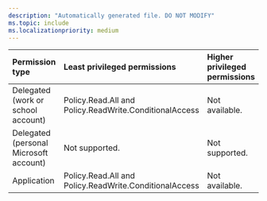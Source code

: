 ```yaml
---
description: "Automatically generated file. DO NOT MODIFY"
ms.topic: include
ms.localizationpriority: medium
---
```


|Permission type|Least privileged permissions|Higher privileged permissions|
|:---|:---|:---|
|Delegated (work or school account)|Policy.Read.All and Policy.ReadWrite.ConditionalAccess|Not available.|
|Delegated (personal Microsoft account)|Not supported.|Not supported.|
|Application|Policy.Read.All and Policy.ReadWrite.ConditionalAccess|Not available.|

